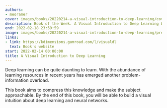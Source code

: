 ```yaml
---
authors:
- meoramer
cover: images/books/20220214-a-visual-introduction-to-deep-learning/cover.jpg
description: Book of the Week. A Visual Introduction to Deep Learning by Meor Amer
end: 2022-02-18 23:59:59
image: images/books/20220214-a-visual-introduction-to-deep-learning/preview.jpg
links:
- link: https://kdimensions.gumroad.com/l/visualdl
  text: Book's website
start: 2022-02-14 00:00:00
title: A Visual Introduction to Deep Learning
---
```


Deep learning can be quite daunting to learn. With the abundance of learning resources in recent years has emerged another problem-information overload.

This book aims to compress this knowledge and make the subject approachable. By the end of this book, you will be able to build a visual intuition about deep learning and neural networks.